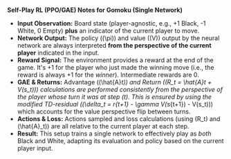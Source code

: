 **Self-Play RL (PPO/GAE) Notes for Gomoku (Single Network)**

*   **Input Observation:** Board state (player-agnostic, e.g., +1 Black, -1 White, 0 Empty) **plus** an indicator of the current player to move.
*   **Network Output:** The policy (\(\pi\)) and value (\(V\)) output by the neural network are always interpreted **from the perspective of the current player** indicated in the input.
*   **Reward Signal:** The environment provides a reward at the end of the game. It's +1 for the player who just made the winning move (i.e., the reward is always +1 for the *winner*). Intermediate rewards are 0.
*   **GAE & Returns:** Advantage (\(\hat{A}_t\)) and Return (\(R_t = \hat{A}_t + V(s_t)\)) calculations are performed consistently from the perspective of the player whose turn it was at step \(t\). This is ensured by using the modified TD-residual (\(\delta_t = r_{t+1} - \gamma V(s_{t+1}) - V(s_t)\)) which accounts for the value perspective flip between turns.
*   **Actions & Loss:** Actions sampled and loss calculations (using \(R_t\) and \(\hat{A}_t\)) are all relative to the current player at each step.
*   **Result:** This setup trains a single network to effectively play as *both* Black and White, adapting its evaluation and policy based on the current player input. 